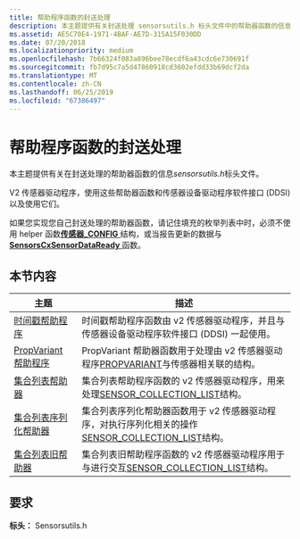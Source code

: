 ```yaml
---
title: 帮助程序函数的封送处理
description: 本主题提供有关封送处理 sensorsutils.h 标头文件中的帮助器函数的信息。
ms.assetid: AE5C70E4-1971-4BAF-AE7D-315A15F030DD
ms.date: 07/20/2018
ms.localizationpriority: medium
ms.openlocfilehash: 7b66324f083a896bee78ecdf6a43cdc6e730691f
ms.sourcegitcommit: fb7d95c7a5d47860918cd3602efdd33b69dcf2da
ms.translationtype: MT
ms.contentlocale: zh-CN
ms.lasthandoff: 06/25/2019
ms.locfileid: "67386497"
---
```

# <a name="marshalling-helper-functions"></a>帮助程序函数的封送处理


本主题提供有关在封送处理的帮助器函数的信息*sensorsutils.h*标头文件。

V2 传感器驱动程序，使用这些帮助器函数和传感器设备驱动程序软件接口 (DDSI) 以及使用它们。

如果您实现您自己封送处理的帮助器函数，请记住填充的枚举列表中时，必须不使用 helper 函数[**传感器\_CONFIG** ](https://docs.microsoft.com/windows-hardware/drivers/ddi/content/sensorscx/ns-sensorscx-_sensor_config)结构，或当报告更新的数据与[ **SensorsCxSensorDataReady** ](https://docs.microsoft.com/windows-hardware/drivers/ddi/content/sensorscx/nf-sensorscx-sensorscxsensordataready)函数。

## <a name="in-this-section"></a>本节内容


|主题|描述|
|--|--|
|[时间戳帮助程序](timestamp-helper.md)|时间戳帮助程序函数由 v2 传感器驱动程序，并且与传感器设备驱动程序软件接口 (DDSI) 一起使用。|
|[PropVariant 帮助程序](propvariant-helpers.md)|PropVariant 帮助器函数用于处理由 v2 传感器驱动程序[PROPVARIANT](https://docs.microsoft.com/windows/desktop/api/propidl/ns-propidl-tagpropvariant)与传感器相关联的结构。|
|[集合列表帮助器](collection-list-helpers.md)|集合列表帮助程序函数的 v2 传感器驱动程序，用来处理[SENSOR_COLLECTION_LIST](https://docs.microsoft.com/windows-hardware/drivers/ddi/content/sensorsdef/ns-sensorsdef-sensor_collection_list)结构。|
|[集合列表序列化帮助器](collection-list-serialization-helpers.md)|集合列表序列化帮助器函数用于 v2 传感器驱动程序，对执行序列化相关的操作[SENSOR_COLLECTION_LIST](https://docs.microsoft.com/windows-hardware/drivers/ddi/content/sensorsdef/ns-sensorsdef-sensor_collection_list)结构。|
|[集合列表旧帮助器](collection-list-legacy-helpers.md)|集合列表旧帮助程序函数的 v2 传感器驱动程序用于与进行交互[SENSOR_COLLECTION_LIST](https://docs.microsoft.com/windows-hardware/drivers/ddi/content/sensorsdef/ns-sensorsdef-sensor_collection_list)结构。|

 

## <a name="requirements"></a>要求


**标头：** Sensorsutils.h

 

 





